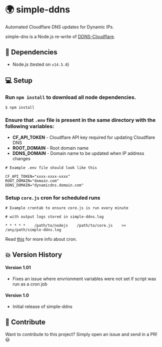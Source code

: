 # 🌍 simple-ddns

Automated Cloudflare DNS updates for Dynamic IPs.

simple-dns is a Node.js re-write of [DDNS-Cloudflare](https://github.com/prechuthan/DDNS-CloudFlare).

## 🐣 Dependencies

- Node.js (tested on `v14.5.0`)

## 💻 Setup

### Run `npm install` to download all node dependencies.

```
$ npm install
```

### Ensure that `.env` file is present in the same directory with the following variables:

- **CF_API_TOKEN** - Cloudflare API key required for updating Cloudflare DNS
- **ROOT_DOMAIN** - Root domain name
- **DDNS_DOMAIN** - Domain name to be updated when IP address changes

```
# Example .env file should look like this

CF_API_TOKEN="xxxx-xxxx-xxxx"
ROOT_DOMAIN="domain.com"
DDNS_DOMAIN="dynamicdns.domain.com"
```

### Setup `core.js` cron for scheduled runs

```
# Example crontab to ensure core.js is run every minute

# with output logs stored in simple-ddns.log

* * * * *    /path/to/nodejs    /path/to/core.js    >>    /any/path/simple-ddns.log
```

Read [this](https://www.ostechnix.com/a-beginners-guide-to-cron-jobs/) for more info about cron.

## 💥 Version History

#### Version 1.01

- Fixes an issue where envrionment variables were not set if script was run as a cron job

#### Version 1.0

- Initial release of simple-ddns


## 🎉 Contribute

Want to contribute to this project? Simply open an issue and send in a PR! 😃
